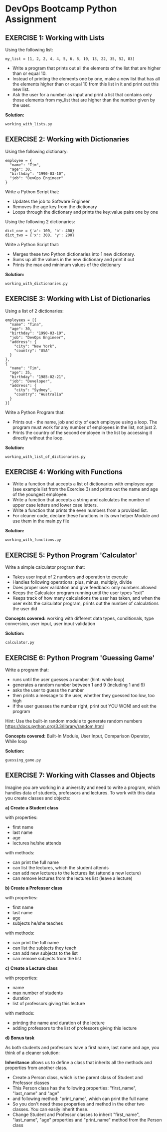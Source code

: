 # DevOps Bootcamp Python Assignment

## EXERCISE 1: Working with Lists
Using the following list:

`my_list = [1, 2, 2, 4, 4, 5, 6, 8, 10, 13, 22, 35, 52, 83]`

* Write a program that prints out all the elements of the list that are higher than or equal 10.
* Instead of printing the elements one by one, make a new list that has all the elements higher than or equal 10 from this list in it and print out this new list.
* Ask the user for a number as input and print a list that contains only those elements from my_list that are higher than the number given by the user.

**Solution:**

`working_with_lists.py`

## EXERCISE 2: Working with Dictionaries
Using the following dictionary:

```
employee = {
  "name": "Tim",
  "age": 30,
  "birthday": "1990-03-10",
  "job": "DevOps Engineer"
}
```

Write a Python Script that:

* Updates the job to Software Engineer
* Removes the age key from the dictionary
* Loops through the dictionary and prints the key:value pairs one by one

Using the following 2 dictionaries:

```
dict_one = {'a': 100, 'b': 400} 
dict_two = {'x': 300, 'y': 200}
```

Write a Python Script that:

* Merges these two Python dictionaries into 1 new dictionary.
* Sums up all the values in the new dictionary and print it out
* Prints the max and minimum values of the dictionary

**Solution:**

`working_with_dictionaries.py`

## EXERCISE 3: Working with List of Dictionaries
Using a list of 2 dictionaries:

```
employees = [{
  "name": "Tina",
  "age": 30,
  "birthday": "1990-03-10",
  "job": "DevOps Engineer",
  "address": {
    "city": "New York",
    "country": "USA"
  }
},
{
  "name": "Tim",
  "age": 35,
  "birthday": "1985-02-21",
  "job": "Developer",
  "address": {
    "city": "Sydney",
    "country": "Australia"
  }
}]
```

Write a Python Program that:

* Prints out - the name, job and city of each employee using a loop. The program must work for any number of employees in the list, not just 2.
* Prints the country of the second employee in the list by accessing it directly without the loop.

**Solution:**

`working_with_list_of_dictionaries.py`

## EXERCISE 4: Working with Functions
* Write a function that accepts a list of dictionaries with employee age (see example list from the Exercise 3) and prints out the name and age of the youngest employee.
* Write a function that accepts a string and calculates the number of upper case letters and lower case letters.
* Write a function that prints the even numbers from a provided list.
* For cleaner code, declare these functions in its own helper Module and use them in the main.py file

**Solution:**

`working_with_functions.py`

## EXERCISE 5: Python Program 'Calculator'
Write a simple calculator program that:

* Takes user input of 2 numbers and operation to execute
* Handles following operations: plus, minus, multiply, divide
* Does proper user validation and give feedback: only numbers allowed
* Keeps the Calculator program running until the user types “exit”
* Keeps track of how many calculations the user has taken, and when the user exits the calculator program, prints out the number of calculations the user did

**Concepts covered:** working with different data types, conditionals, type conversion, user input, user input validation

**Solution:**

`calculator.py`

## EXERCISE 6: Python Program 'Guessing Game'
Write a program that:

* runs until the user guesses a number (hint: while loop)
* generates a random number between 1 and 9 (including 1 and 9)
* asks the user to guess the number
* then prints a message to the user, whether they guessed too low, too high
* if the user guesses the number right, print out YOU WON! and exit the program

Hint: Use the built-in random module to generate random numbers https://docs.python.org/3.3/library/random.html

**Concepts covered:** Built-In Module, User Input, Comparison Operator, While loop

**Solution:**

`guessing_game.py`

## EXERCISE 7: Working with Classes and Objects
Imagine you are working in a university and need to write a program, which handles data of students, professors and lectures. To work with this data you create classes and objects:

**a) Create a Student class**

with properties:

* first name
* last name
* age
* lectures he/she attends
  
with methods:

* can print the full name
* can list the lectures, which the student attends
* can add new lectures to the lectures list (attend a new lecture)
* can remove lectures from the lectures list (leave a lecture)

**b) Create a Professor class**

with properties:

* first name
* last name
* age
* subjects he/she teaches


with methods:

* can print the full name
* can list the subjects they teach
* can add new subjects to the list
* can remove subjects from the list


**c) Create a Lecture class**

with properties:

* name
* max number of students
* duration
* list of professors giving this lecture


with methods:

* printing the name and duration of the lecture
* adding professors to the list of professors giving this lecture


**d) Bonus task**

As both students and professors have a first name, last name and age, you think of a cleaner solution:

**Inheritance** allows us to define a class that inherits all the methods and properties from another class.

* Create a Person class, which is the parent class of Student and Professor classes
* This Person class has the following properties: "first_name", "last_name" and "age"
* and following method: "print_name", which can print the full name
* So you don't need these properties and method in the other two classes. You can easily inherit these.
* Change Student and Professor classes to inherit "first_name", "last_name", "age" properties and "print_name" method from the Person class
